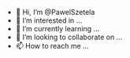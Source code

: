 - 👋 Hi, I’m @PawelSzetela
- 👀 I’m interested in ...
- 🌱 I’m currently learning ...
- 💞️ I’m looking to collaborate on ...
- 📫 How to reach me ...

<!---
PawelSzetela/PawelSzetela is a ✨ special ✨ repository because its `README.md` (this file) appears on your GitHub profile.
You can click the Preview link to take a look at your changes.
--->
